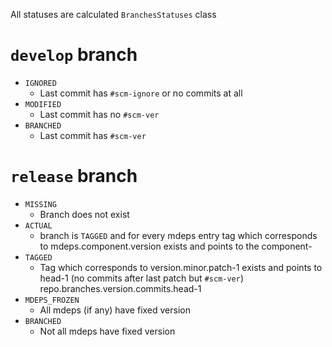All statuses are calculated `BranchesStatuses` class

# `develop` branch
- `IGNORED`
  - Last commit has `#scm-ignore` or no commits at all
- `MODIFIED`
  - Last commit has no `#scm-ver`
- `BRANCHED`
  - Last commit has `#scm-ver`
  
# `release` branch
- `MISSING`
  - Branch does not exist
- `ACTUAL`
   - branch is `TAGGED` and for every mdeps entry tag which corresponds to mdeps.component.version exists and points to the component-
- `TAGGED`
  - Tag which corresponds to version.minor.patch-1 exists and points to head-1 (no commits after last patch but `#scm-ver`)
repo.branches.version.commits.head-1
- `MDEPS_FROZEN`
  - All mdeps (if any) have fixed version
- `BRANCHED`
  - Not all mdeps have fixed version
